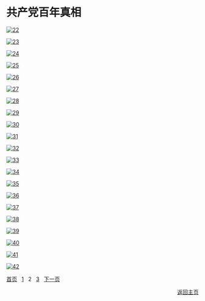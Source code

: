 # 共产党百年真相

[![22](https://cloud.githubusercontent.com/assets/18081243/24938976/18a3cc92-1f00-11e7-94ec-a038b98491ae.png)](https://d1uvgy0lcmmygf.cloudfront.net/pdf/bngcd/All/22.pdf)

[![23](https://cloud.githubusercontent.com/assets/18081243/24938977/18badfb8-1f00-11e7-82ec-c65b35355112.png)](https://d1uvgy0lcmmygf.cloudfront.net/pdf/bngcd/All/23.pdf)

[![24](https://cloud.githubusercontent.com/assets/18081243/24938979/18bb8c4c-1f00-11e7-9092-7249b2d2c6f6.png)](https://d1uvgy0lcmmygf.cloudfront.net/pdf/bngcd/All/24.pdf)

[![25](https://cloud.githubusercontent.com/assets/18081243/24938980/18bc24a4-1f00-11e7-886d-4f9f97894d99.png)](https://d1uvgy0lcmmygf.cloudfront.net/pdf/bngcd/All/25.pdf)

[![26](https://cloud.githubusercontent.com/assets/18081243/24938978/18bae954-1f00-11e7-8dfb-ca72e84fa7a1.png)](https://d1uvgy0lcmmygf.cloudfront.net/pdf/bngcd/All/26.pdf)

[![27](https://cloud.githubusercontent.com/assets/18081243/24938982/18c1b842-1f00-11e7-8af0-9d6804e495f9.png)](https://d1uvgy0lcmmygf.cloudfront.net/pdf/bngcd/All/27.pdf)

[![28](https://cloud.githubusercontent.com/assets/18081243/24938981/18c0bf6e-1f00-11e7-8389-d861625b62bc.png)](https://d1uvgy0lcmmygf.cloudfront.net/pdf/bngcd/All/28.pdf)

[![29](https://cloud.githubusercontent.com/assets/18081243/24938983/18d352be-1f00-11e7-9496-dd1167d7fb60.png)](https://d1uvgy0lcmmygf.cloudfront.net/pdf/bngcd/All/29.pdf)

[![30](https://cloud.githubusercontent.com/assets/18081243/24938984/18d39850-1f00-11e7-9404-fc5d4d18bfac.png)](https://d1uvgy0lcmmygf.cloudfront.net/pdf/bngcd/All/30.pdf)

[![31](https://cloud.githubusercontent.com/assets/18081243/24938985/18d447dc-1f00-11e7-834d-fb1bee929ef0.png)](https://d1uvgy0lcmmygf.cloudfront.net/pdf/bngcd/All/31.pdf)

[![32](https://cloud.githubusercontent.com/assets/18081243/24938986/18d58c78-1f00-11e7-9376-4bdaaa1c7554.png)](https://d1uvgy0lcmmygf.cloudfront.net/pdf/bngcd/All/32.pdf)

[![33](https://cloud.githubusercontent.com/assets/18081243/24938987/18da09b0-1f00-11e7-9a38-dd652bacc72a.png)](https://d1uvgy0lcmmygf.cloudfront.net/pdf/bngcd/All/33.pdf)

[![34](https://cloud.githubusercontent.com/assets/18081243/24938988/18db20a2-1f00-11e7-8a3b-bb7424b1cdd9.png)](https://d1uvgy0lcmmygf.cloudfront.net/pdf/bngcd/All/34.pdf)

[![35](https://cloud.githubusercontent.com/assets/18081243/24938990/18ec3806-1f00-11e7-95b2-a3b80b7c06cc.png)](https://d1uvgy0lcmmygf.cloudfront.net/pdf/bngcd/All/35.pdf)

[![36](https://cloud.githubusercontent.com/assets/18081243/24938991/18ed4a48-1f00-11e7-92b8-e95ac419b1b7.png)](https://d1uvgy0lcmmygf.cloudfront.net/pdf/bngcd/All/36.pdf)

[![37](https://cloud.githubusercontent.com/assets/18081243/24938989/18ec1862-1f00-11e7-910b-f958980d6adb.png)](https://d1uvgy0lcmmygf.cloudfront.net/pdf/bngcd/All/37.pdf)

[![38](https://cloud.githubusercontent.com/assets/18081243/24938992/18ee6b9e-1f00-11e7-8bcf-e98f5847135f.png)](https://d1uvgy0lcmmygf.cloudfront.net/pdf/bngcd/All/38.pdf)

[![39](https://cloud.githubusercontent.com/assets/18081243/24938993/18f2b9ec-1f00-11e7-9bfc-c0a3b379cad9.png)](https://d1uvgy0lcmmygf.cloudfront.net/pdf/bngcd/All/39.pdf)

[![40](https://cloud.githubusercontent.com/assets/18081243/24938994/18f3dc6e-1f00-11e7-994d-7ffcae17e530.png)](https://d1uvgy0lcmmygf.cloudfront.net/pdf/bngcd/All/40.pdf)

[![41](https://cloud.githubusercontent.com/assets/18081243/24938995/1903914a-1f00-11e7-8b22-8eea0835386e.png)](https://d1uvgy0lcmmygf.cloudfront.net/pdf/bngcd/All/41.pdf)

[![42](https://cloud.githubusercontent.com/assets/18081243/24938996/1905044e-1f00-11e7-9afc-9d56c279d13a.png)](https://d1uvgy0lcmmygf.cloudfront.net/pdf/bngcd/All/42.pdf)

[首页](https://github.com/tomalltruthforyou/BaiNianCCP/blob/master/articlelist/articlelist1.md) &nbsp; [1](https://github.com/tomalltruthforyou/BaiNianCCP/blob/master/articlelist/articlelist1.md) &nbsp; 2 &nbsp; [3](https://github.com/tomalltruthforyou/BaiNianCCP/blob/master/articlelist/articlelist3.md) &nbsp; [下一页](https://github.com/tomalltruthforyou/BaiNianCCP/blob/master/articlelist/articlelist2.md) <p align="right"> [返回主页](https://github.com/tomalltruthforyou/BaiNianCCP) </p>
